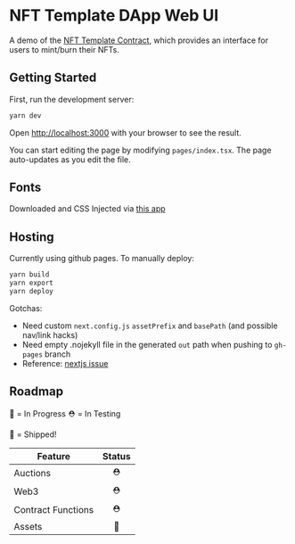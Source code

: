 # NFT Template DApp Web UI

A demo of the [NFT Template Contract](https://github.com/Alpha-Carbon/nft-template-contract), which provides an interface for users to mint/burn their NFTs.

## Getting Started

First, run the development server:

```sh
yarn dev
```

Open [http://localhost:3000](http://localhost:3000) with your browser to see the result.

You can start editing the page by modifying `pages/index.tsx`. The page auto-updates as you edit the file.

## Fonts

Downloaded and CSS Injected via [this app](http://google-webfonts-helper.herokuapp.com/)

## Hosting

Currently using github pages.  To manually deploy:

```sh
yarn build
yarn export 
yarn deploy
```

Gotchas:
- Need custom ```next.config.js``` ```assetPrefix``` and ```basePath``` (and possible nav/link hacks)
- Need empty .nojekyll file in the generated ```out``` path when pushing to ```gh-pages``` branch
- Reference: [nextjs issue](https://github.com/vercel/next.js/issues/3335)

## Roadmap
🚧 = In Progress
⛑ = In Testing 

🚀 = Shipped!

| Feature | Status |
| ------- | :------: |
| Auctions | ⛑  |
| Web3 | ⛑  |
| Contract Functions | ⛑ |
| Assets | 🚧  |

